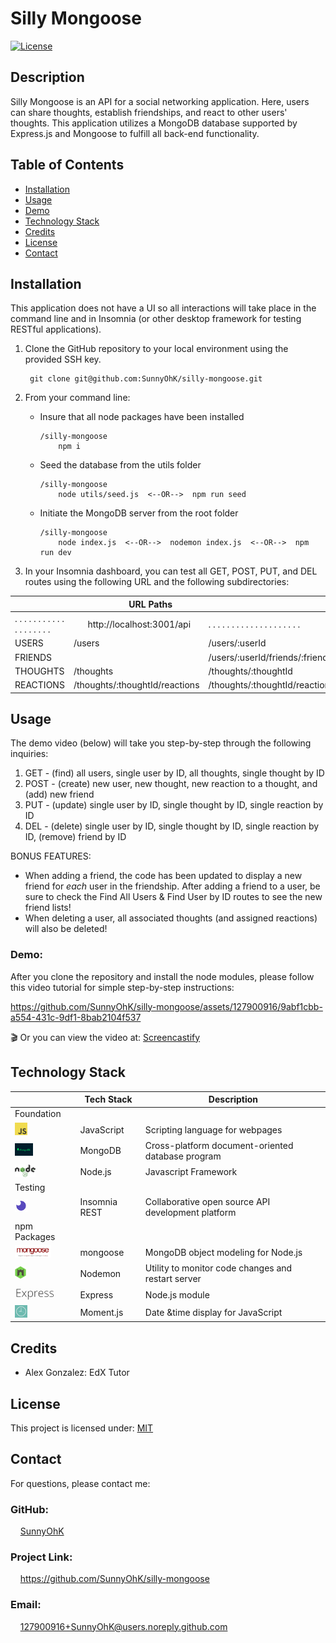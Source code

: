 # Silly Mongoose

[![License](https://img.shields.io/badge/License-MIT-yellow.svg)](https://choosealicense.com/licenses/mit) 


## Description
Silly Mongoose is an API for a social networking application. Here, users can share thoughts, establish friendships, and react to other users' thoughts. This application utilizes a MongoDB database supported by Express.js and Mongoose to fulfill all back-end functionality.

## Table of Contents

- [Installation](#installation)
- [Usage](#usage)
- [Demo](#demo)
- [Technology Stack](#technology-stack)
- [Credits](#credits)
- [License](#license)
- [Contact](#contact)

## Installation

This application does not have a UI so all interactions will take place in the command line and in Insomnia (or other desktop framework for testing RESTful applications). 
1. Clone the GitHub repository to your local environment using the provided SSH key.

        git clone git@github.com:SunnyOhK/silly-mongoose.git


2. From your command line:
    - Insure that all node packages have been installed

          /silly-mongoose
              npm i
    - Seed the database from the utils folder
    
          /silly-mongoose
              node utils/seed.js  <--OR-->  npm run seed
            
    - Initiate the MongoDB server from the root folder

          /silly-mongoose
              node index.js  <--OR-->  nodemon index.js  <--OR-->  npm run dev

3. In your Insomnia dashboard, you can test all GET, POST, PUT, and DEL routes using the following URL and the following subdirectories:


|  | &nbsp; &nbsp; &nbsp; &nbsp; &nbsp; &nbsp;   URL Paths |  | 
| ---- | --- | --- | 
| . . . . . . . . . . . . . . . . . . . | &nbsp; &nbsp; &nbsp;  http://localhost:3001/api | . . . . . . . . . . . . . . . . . . . . | 
| USERS | /users | /users/:userId  |
| FRIENDS |  | /users/:userId/friends/:friendId |
| THOUGHTS | /thoughts | /thoughts/:thoughtId |
| REACTIONS | /thoughts/:thoughtId/reactions | /thoughts/:thoughtId/reactions/:reactionId |



## Usage 

The demo video (below) will take you step-by-step through the following inquiries:
1. GET - (find) all users, single user by ID, all thoughts, single thought by ID 
2. POST - (create) new user, new thought, new reaction to a thought, and (add) new friend
3. PUT - (update) single user by ID, single thought by ID, single reaction by ID
4. DEL - (delete) single user by ID, single thought by ID, single reaction by ID, (remove) friend by ID

BONUS FEATURES: 
- When adding a friend, the code has been updated to display a new friend for <i>each</i> user in the friendship. After adding a friend to a user, be sure to check the Find All Users & Find User by ID routes to see the new friend lists! 
- When deleting a user, all associated thoughts (and assigned reactions) will also be deleted!

### Demo:

After you clone the repository and install the node modules, please follow this video tutorial for simple step-by-step instructions:



https://github.com/SunnyOhK/silly-mongoose/assets/127900916/9abf1cbb-a554-431c-9df1-8bab2104f537




🎬 Or you can view the video at: [Screencastify](https://drive.google.com/file/d/1G1wqXve4cfnJ6LX2E4W0oRmq54oSttIc/view)

## Technology Stack

|  | Tech Stack | Description |
| ---- | --- | --- |
| Foundation |  |  |
| <img height="20px" src="assets/jsIcon.png"> | JavaScript | Scripting language for webpages |
| <img height="20px" src="assets/mongoIcon.png"> | MongoDB | Cross-platform document-oriented database program |
| <img height="20px" src="assets/nodeIcon.png"> | Node.js | Javascript Framework |
| Testing |  |  |
| <img height="20px" src="assets/insomniaIcon.png"> | Insomnia REST | Collaborative open source API development platform |
| npm Packages |  |  |
| <img height="20px" src="assets/mongooseIcon.png"> | mongoose | MongoDB object modeling for Node.js |
| <img height="20px" src="assets/nodemon-icon.png"> | Nodemon | Utility to monitor code changes and restart server |
| <img height="20px" src="assets/expressJsIcon.png"> | Express | Node.js module |
| <img height="20px" src="assets/momentIcon.png"> | Moment.js | Date &time display for JavaScript |


## Credits

- Alex Gonzalez: EdX Tutor


## License
This project is licensed under: [MIT](https://choosealicense.com/licenses/mit/)
<br>

## Contact

For questions, please contact me:

### GitHub: 
  &nbsp;&nbsp;&nbsp; [SunnyOhK](https://github.com/SunnyOhK)
### Project Link: 
  &nbsp;&nbsp;&nbsp; https://github.com/SunnyOhK/silly-mongoose
### Email: 
  &nbsp;&nbsp;&nbsp; 127900916+SunnyOhK@users.noreply.github.com
